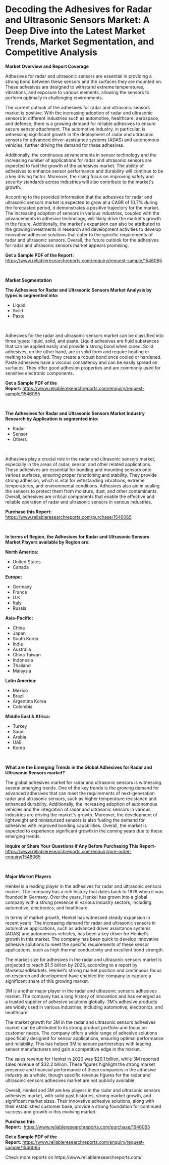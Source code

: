 <p><h1>Decoding the Adhesives for Radar and Ultrasonic Sensors Market: A Deep Dive into the Latest Market Trends, Market Segmentation, and Competitive Analysis</h1></p><p><strong>Market Overview and Report Coverage</strong></p>
<p><p>Adhesives for radar and ultrasonic sensors are essential in providing a strong bond between these sensors and the surfaces they are mounted on. These adhesives are designed to withstand extreme temperatures, vibrations, and exposure to various elements, allowing the sensors to perform optimally in challenging environments.</p><p>The current outlook of the adhesives for radar and ultrasonic sensors market is positive. With the increasing adoption of radar and ultrasonic sensors in different industries such as automotive, healthcare, aerospace, and defense, there is a growing demand for reliable adhesives to ensure secure sensor attachment. The automotive industry, in particular, is witnessing significant growth in the deployment of radar and ultrasonic sensors for advanced driver-assistance systems (ADAS) and autonomous vehicles, further driving the demand for these adhesives.</p><p>Additionally, the continuous advancements in sensor technology and the increasing number of applications for radar and ultrasonic sensors are expected to fuel the growth of the adhesives market. The ability of adhesives to enhance sensor performance and durability will continue to be a key driving factor. Moreover, the rising focus on improving safety and security standards across industries will also contribute to the market's growth.</p><p>According to the provided information that the adhesives for radar and ultrasonic sensors market is expected to grow at a CAGR of 10.7% during the forecasted period, it demonstrates a positive trajectory for the market. The increasing adoption of sensors in various industries, coupled with the advancements in adhesive technology, will likely drive the market's growth in the future. Additionally, the market's expansion can also be attributed to the growing investments in research and development activities to develop innovative adhesive solutions that cater to the specific requirements of radar and ultrasonic sensors. Overall, the future outlook for the adhesives for radar and ultrasonic sensors market appears promising.</p></p>
<p><strong>Get a Sample PDF of the Report:</strong> <a href="https://www.reliableresearchreports.com/enquiry/request-sample/1546065">https://www.reliableresearchreports.com/enquiry/request-sample/1546065</a></p>
<p>&nbsp;</p>
<p><strong>Market Segmentation</strong></p>
<p><strong>The Adhesives for Radar and Ultrasonic Sensors Market Analysis by types is segmented into:</strong></p>
<p><ul><li>Liquid</li><li>Solid</li><li>Paste</li></ul></p>
<p>&nbsp;</p>
<p><p>Adhesives for the radar and ultrasonic sensors market can be classified into three types: liquid, solid, and paste. Liquid adhesives are fluid substances that can be applied easily and provide a strong bond when cured. Solid adhesives, on the other hand, are in solid form and require heating or melting to be applied. They create a robust bond once cooled or hardened. Paste adhesives have a viscous consistency and can be easily spread on surfaces. They offer good adhesion properties and are commonly used for sensitive electronic components.</p></p>
<p><strong>Get a Sample PDF of the Report:</strong>&nbsp;<a href="https://www.reliableresearchreports.com/enquiry/request-sample/1546065">https://www.reliableresearchreports.com/enquiry/request-sample/1546065</a></p>
<p>&nbsp;</p>
<p><strong>The Adhesives for Radar and Ultrasonic Sensors Market Industry Research by Application is segmented into:</strong></p>
<p><ul><li>Radar</li><li>Sensor</li><li>Others</li></ul></p>
<p>&nbsp;</p>
<p><p>Adhesives play a crucial role in the radar and ultrasonic sensors market, especially in the areas of radar, sensor, and other related applications. These adhesives are essential for bonding and mounting sensors onto various surfaces, ensuring proper functioning and stability. They provide strong adhesion, which is vital for withstanding vibrations, extreme temperatures, and environmental conditions. Adhesives also aid in sealing the sensors to protect them from moisture, dust, and other contaminants. Overall, adhesives are critical components that enable the effective and reliable operation of radar and ultrasonic sensors in various industries.</p></p>
<p><strong>Purchase this Report:</strong>&nbsp; <a href="https://www.reliableresearchreports.com/purchase/1546065">https://www.reliableresearchreports.com/purchase/1546065</a></p>
<p>&nbsp;</p>
<p><strong>In terms of Region, the Adhesives for Radar and Ultrasonic Sensors Market Players available by Region are:</strong></p>
<p>
    <p> <strong> North America: </strong>
        <ul>
            <li>United States</li>
            <li>Canada</li>
        </ul>
        </p> 
    <p> <strong> Europe: </strong>
        <ul>
            <li>Germany</li>
            <li>France</li>
            <li>U.K.</li>
            <li>Italy</li>
            <li>Russia</li>
        </ul>
        </p> 
    <p> <strong> Asia-Pacific: </strong>
        <ul>
            <li>China</li>
            <li>Japan</li>
            <li>South Korea</li>
            <li>India</li>
            <li>Australia</li>
            <li>China Taiwan</li>
            <li>Indonesia</li>
            <li>Thailand</li>
            <li>Malaysia</li>
        </ul>
        </p> 
    <p> <strong> Latin America: </strong>
        <ul>
            <li>Mexico</li>
            <li>Brazil</li>
            <li>Argentina Korea</li>
            <li>Colombia</li>
        </ul>
        </p> 
    <p> <strong> Middle East & Africa: </strong>
        <ul>
            <li>Turkey</li>
            <li>Saudi</li>
            <li>Arabia</li>
            <li>UAE</li>
            <li>Korea</li>
        </ul>
    </p>
    </p>
<p>&nbsp;</p>
<p><strong>What are the Emerging Trends in the Global Adhesives for Radar and Ultrasonic Sensors market?</strong></p>
<p><p>The global adhesives market for radar and ultrasonic sensors is witnessing several emerging trends. One of the key trends is the growing demand for advanced adhesives that can meet the requirements of next-generation radar and ultrasonic sensors, such as higher temperature resistance and enhanced durability. Additionally, the increasing adoption of autonomous vehicles and the integration of radar and ultrasonic sensors in various industries are driving the market's growth. Moreover, the development of lightweight and miniaturized sensors is also fueling the demand for adhesives with improved bonding capabilities. Overall, the market is expected to experience significant growth in the coming years due to these emerging trends.</p></p>
<p><strong>Inquire or Share Your Questions If Any Before Purchasing This Report</strong>- <a href="https://www.reliableresearchreports.com/enquiry/pre-order-enquiry/1546065">https://www.reliableresearchreports.com/enquiry/pre-order-enquiry/1546065</a></p>
<p>&nbsp;</p>
<p><strong>Major Market Players</strong></p>
<p><p>Henkel is a leading player in the adhesives for radar and ultrasonic sensors market. The company has a rich history that dates back to 1876 when it was founded in Germany. Over the years, Henkel has grown into a global company with a strong presence in various industry sectors, including automotive, electronics, and healthcare.</p><p>In terms of market growth, Henkel has witnessed steady expansion in recent years. The increasing demand for radar and ultrasonic sensors in automotive applications, such as advanced driver assistance systems (ADAS) and autonomous vehicles, has been a key driver for Henkel's growth in this market. The company has been quick to develop innovative adhesive solutions to meet the specific requirements of these sensor applications, such as high thermal conductivity and excellent bond strength.</p><p>The market size for adhesives in the radar and ultrasonic sensors market is projected to reach $1.5 billion by 2025, according to a report by MarketsandMarkets. Henkel's strong market position and continuous focus on research and development have enabled the company to capture a significant share of this growing market.</p><p>3M is another major player in the radar and ultrasonic sensors adhesives market. The company has a long history of innovation and has emerged as a trusted supplier of adhesive solutions globally. 3M's adhesive products are widely used in various industries, including automotive, electronics, and healthcare.</p><p>The market growth for 3M in the radar and ultrasonic sensors adhesives market can be attributed to its strong product portfolio and focus on customer needs. The company offers a wide range of adhesive solutions specifically designed for sensor applications, ensuring optimal performance and reliability. This has helped 3M to secure partnerships with leading sensor manufacturers and gain a competitive edge in the market.</p><p>The sales revenue for Henkel in 2020 was $20.1 billion, while 3M reported sales revenue of $32.2 billion. These figures highlight the strong market presence and financial performance of these companies in the adhesive industry as a whole, though specific revenue figures for the radar and ultrasonic sensors adhesives market are not publicly available.</p><p>Overall, Henkel and 3M are key players in the radar and ultrasonic sensors adhesives market, with solid past histories, strong market growth, and significant market sizes. Their innovative adhesive solutions, along with their established customer base, provide a strong foundation for continued success and growth in this evolving market.</p></p>
<p><strong>Purchase this Report:</strong>&nbsp;&nbsp;<a href="https://www.reliableresearchreports.com/purchase/1546065">https://www.reliableresearchreports.com/purchase/1546065</a></p>
<p></p>
<p><strong>Get a Sample PDF of the Report:</strong>&nbsp;<a href="https://www.reliableresearchreports.com/enquiry/request-sample/1546065">https://www.reliableresearchreports.com/enquiry/request-sample/1546065</a></p>
<p>Check more reports on https://www.reliableresearchreports.com/</p>